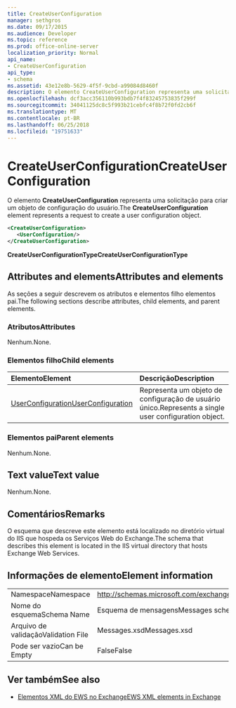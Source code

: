 ```yaml
---
title: CreateUserConfiguration
manager: sethgros
ms.date: 09/17/2015
ms.audience: Developer
ms.topic: reference
ms.prod: office-online-server
localization_priority: Normal
api_name:
- CreateUserConfiguration
api_type:
- schema
ms.assetid: 43e12e8b-5629-4f5f-9cbd-a99084d8460f
description: O elemento CreateUserConfiguration representa uma solicitação para criar um objeto de configuração do usuário.
ms.openlocfilehash: dcf3acc356110b993bdb7f4f83245753835f299f
ms.sourcegitcommit: 34041125dc8c5f993b21cebfc4f8b72f0fd2cb6f
ms.translationtype: MT
ms.contentlocale: pt-BR
ms.lasthandoff: 06/25/2018
ms.locfileid: "19751633"
---
```

# <a name="createuserconfiguration"></a><span data-ttu-id="93575-103">CreateUserConfiguration</span><span class="sxs-lookup"><span data-stu-id="93575-103">CreateUserConfiguration</span></span>

<span data-ttu-id="93575-104">O elemento **CreateUserConfiguration** representa uma solicitação para criar um objeto de configuração do usuário.</span><span class="sxs-lookup"><span data-stu-id="93575-104">The **CreateUserConfiguration** element represents a request to create a user configuration object.</span></span> 
  
```xml
<CreateUserConfiguration>
   <UserConfiguration/>
</CreateUserConfiguration>
```

 <span data-ttu-id="93575-105">**CreateUserConfigurationType**</span><span class="sxs-lookup"><span data-stu-id="93575-105">**CreateUserConfigurationType**</span></span>
## <a name="attributes-and-elements"></a><span data-ttu-id="93575-106">Attributes and elements</span><span class="sxs-lookup"><span data-stu-id="93575-106">Attributes and elements</span></span>

<span data-ttu-id="93575-107">As seções a seguir descrevem os atributos e elementos filho elementos pai.</span><span class="sxs-lookup"><span data-stu-id="93575-107">The following sections describe attributes, child elements, and parent elements.</span></span>
  
### <a name="attributes"></a><span data-ttu-id="93575-108">Atributos</span><span class="sxs-lookup"><span data-stu-id="93575-108">Attributes</span></span>

<span data-ttu-id="93575-109">Nenhum.</span><span class="sxs-lookup"><span data-stu-id="93575-109">None.</span></span>
  
### <a name="child-elements"></a><span data-ttu-id="93575-110">Elementos filho</span><span class="sxs-lookup"><span data-stu-id="93575-110">Child elements</span></span>

|<span data-ttu-id="93575-111">**Elemento**</span><span class="sxs-lookup"><span data-stu-id="93575-111">**Element**</span></span>|<span data-ttu-id="93575-112">**Descrição**</span><span class="sxs-lookup"><span data-stu-id="93575-112">**Description**</span></span>|
|:-----|:-----|
|[<span data-ttu-id="93575-113">UserConfiguration</span><span class="sxs-lookup"><span data-stu-id="93575-113">UserConfiguration</span></span>](userconfiguration.md) <br/> |<span data-ttu-id="93575-114">Representa um objeto de configuração de usuário único.</span><span class="sxs-lookup"><span data-stu-id="93575-114">Represents a single user configuration object.</span></span>  <br/> |
   
### <a name="parent-elements"></a><span data-ttu-id="93575-115">Elementos pai</span><span class="sxs-lookup"><span data-stu-id="93575-115">Parent elements</span></span>

<span data-ttu-id="93575-116">Nenhum.</span><span class="sxs-lookup"><span data-stu-id="93575-116">None.</span></span>
  
## <a name="text-value"></a><span data-ttu-id="93575-117">Text value</span><span class="sxs-lookup"><span data-stu-id="93575-117">Text value</span></span>

<span data-ttu-id="93575-118">Nenhum.</span><span class="sxs-lookup"><span data-stu-id="93575-118">None.</span></span>
  
## <a name="remarks"></a><span data-ttu-id="93575-119">Comentários</span><span class="sxs-lookup"><span data-stu-id="93575-119">Remarks</span></span>

<span data-ttu-id="93575-120">O esquema que descreve este elemento está localizado no diretório virtual do IIS que hospeda os Serviços Web do Exchange.</span><span class="sxs-lookup"><span data-stu-id="93575-120">The schema that describes this element is located in the IIS virtual directory that hosts Exchange Web Services.</span></span>
  
## <a name="element-information"></a><span data-ttu-id="93575-121">Informações de elemento</span><span class="sxs-lookup"><span data-stu-id="93575-121">Element information</span></span>

|||
|:-----|:-----|
|<span data-ttu-id="93575-122">Namespace</span><span class="sxs-lookup"><span data-stu-id="93575-122">Namespace</span></span>  <br/> |http://schemas.microsoft.com/exchange/services/2006/messages  <br/> |
|<span data-ttu-id="93575-123">Nome do esquema</span><span class="sxs-lookup"><span data-stu-id="93575-123">Schema Name</span></span>  <br/> |<span data-ttu-id="93575-124">Esquema de mensagens</span><span class="sxs-lookup"><span data-stu-id="93575-124">Messages schema</span></span>  <br/> |
|<span data-ttu-id="93575-125">Arquivo de validação</span><span class="sxs-lookup"><span data-stu-id="93575-125">Validation File</span></span>  <br/> |<span data-ttu-id="93575-126">Messages.xsd</span><span class="sxs-lookup"><span data-stu-id="93575-126">Messages.xsd</span></span>  <br/> |
|<span data-ttu-id="93575-127">Pode ser vazio</span><span class="sxs-lookup"><span data-stu-id="93575-127">Can be Empty</span></span>  <br/> |<span data-ttu-id="93575-128">False</span><span class="sxs-lookup"><span data-stu-id="93575-128">False</span></span>  <br/> |
   
## <a name="see-also"></a><span data-ttu-id="93575-129">Ver também</span><span class="sxs-lookup"><span data-stu-id="93575-129">See also</span></span>



- [<span data-ttu-id="93575-130">Elementos XML do EWS no Exchange</span><span class="sxs-lookup"><span data-stu-id="93575-130">EWS XML elements in Exchange</span></span>](ews-xml-elements-in-exchange.md)

